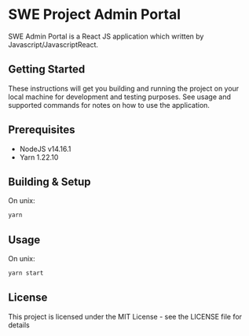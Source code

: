 # SWE Project Admin Portal

SWE Admin Portal is a React JS application which written by Javascript/JavascriptReact.

## Getting Started

These instructions will get you building and running the project on your local machine for development and testing purposes. See usage and supported commands for notes on how to use the application.

## Prerequisites

- NodeJS v14.16.1
- Yarn 1.22.10

## Building & Setup

On unix:

```bash
yarn
```

## Usage

On unix:

```bash
yarn start
```

## License

This project is licensed under the MIT License - see the LICENSE file for details

